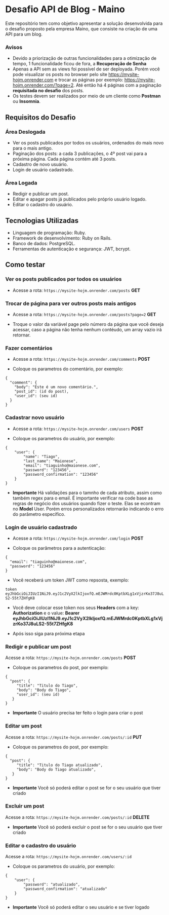 # Desafio API de Blog - Maino

Este repositório tem como objetivo apresentar a solução desenvolvida para o desafio proposto pela empresa Maino, que consiste na criação de uma API para um blog.

### Avisos

- Devido a priorização de outras funcionalidades para a otimização de tempo, 1 funcionalidade ficou de fora, a **Recuperação de Senha**
- Apenas a API sem as views foi possível de ser deployada. Porém você pode visualizar os posts no browser pelo site https://mysite-hojm.onrender.com e trocar as páginas por exemplo: https://mysite-hojm.onrender.com/?page=2. Até então há 4 páginas com a paginação **requisitada no desafio** dos posts.
- Os testes devem ser realizados por meio de um cliente como **Postman** ou **Insomnia**.

## Requisitos do Desafio

### Área Deslogada

- Ver os posts publicados por todos os usuários, ordenados do mais novo para o mais antigo.
- Paginação dos posts: a cada 3 publicações, o 4º post vai para a próxima página. Cada página contém até 3 posts.
- Cadastro de novo usuário.
- Login de usuário cadastrado.

### Área Logada

- Redigir e publicar um post.
- Editar e apagar posts já publicados pelo próprio usuário logado.
- Editar o cadastro do usuário.

## Tecnologias Utilizadas

- Linguagem de programação: Ruby.
- Framework de desenvolvimento: Ruby on Rails.
- Banco de dados: PostgreSQL.
- Ferramentas de autenticação e segurança: JWT, bcrypt.

## Como testar

### Ver os posts publicados por todos os usuários

- Acesse a rota: `https://mysite-hojm.onrender.com/posts` **GET**

### Trocar de página para ver outros posts mais antigos

- Acesse a rota: `https://mysite-hojm.onrender.com/posts?page=2` **GET**

- Troque o valor da variável page pelo número da página que você deseja acessar, caso a página não tenha nenhum contéudo, um array vazio irá retornar.

### Fazer comentários

- Acesse a rota: `https://mysite-hojm.onrender.com/comments` **POST**

- Coloque os parametros do comentário, por exemplo:
```
{
  "comment": {
    "body": "Este é um novo comentário.",
    "post_id": (id do post),
    "user_id": (seu id)
  }
}
```

### Cadastrar novo usuário

- Acesse a rota: `https://mysite-hojm.onrender.com/users` **POST**

- Coloque os parametros do usuário, por exemplo:
```
{
    "user": {
        "name": "Tiago",
        "last_name": "Maionese",
        "email": "tiaguinho@maionese.com",
        "password": "123456",
        "password_confirmation": "123456"
    }
}
```
- **Importante** Há validações para o tamnho de cada atributo, assim como também regex para o email. É importante verificar na code base as regras de negócio dos usuários quando fizer o teste. Elas se econtram no **Model** User. Porém erros personalizados retornarão indicando o erro do parâmetro específico.

### Login de usuário cadastrado

 - Acesse a rota: `https://mysite-hojm.onrender.com/login` **POST**

- Coloque os parâmetros para a autenticação:
```
{
  "email": "tiaguinho@maionese.com",
  "password": "123456"
}
```
- Você receberá um token JWT como repsosta, exemplo: 

```token eyJhbGciOiJIUzI1NiJ9.eyJ1c2VyX2lkIjoxfQ.mEJWMrdc0KptbXLg1xVjzrKo37J8uLS2-55t7ZHfgK8 ```

- Você deve colocar esse token nos seus **Headers** com a key: **Authorization** e o value: **Bearer eyJhbGciOiJIUzI1NiJ9.eyJ1c2VyX2lkIjoxfQ.mEJWMrdc0KptbXLg1xVjzrKo37J8uLS2-55t7ZHfgK8**

 - Após isso siga para próxima etapa

### Redigir e publicar um post

 Acesse a rota: `https://mysite-hojm.onrender.com/posts` **POST**

- Coloque os parametros do post, por exemplo:
```
{
  "post": {
     "title": "Titulo do Tiago",
     "body": "Body do Tiago",
     "user_id": (seu id)
   }
}

```
- **Importante** O usuário precisa ter feito o login para criar o post

### Editar um post

Acesse a rota: `https://mysite-hojm.onrender.com/posts/:id` **PUT**

- Coloque os parametros do post, por exemplo:
```
{
  "post": {
     "title": "Titulo do Tiago atualizado",
     "body": "Body do Tiago atualizado",
   }
}

```

- **Importante** Você só poderá editar o post se for o seu usuário que tiver criado

### Excluir um post

Acesse a rota: `https://mysite-hojm.onrender.com/posts/:id` **DELETE**

- **Importante** Você só poderá excluir o post se for o seu usuário que tiver criado

### Editar o cadastro do usuário

Acesse a rota: `https://mysite-hojm.onrender.com/users/:id`

- Coloque os parametros do usuário, por exemplo:

```
{
    "user": {
        "password": "atualizado",
        "password_confirmation": "atualizado"
    }
}
```

- **Importante** Você só poderá editar o seu usuário e se tiver logado
